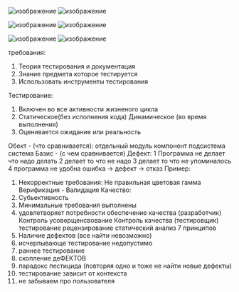![изображение](https://github.com/Hottabik/6semestr/assets/113089655/a26e862a-90a1-4636-9838-c4eb6def30e8)
![изображение](https://github.com/Hottabik/6semestr/assets/113089655/75614ebf-e93f-4211-8475-71e48ecb9ba6)

![изображение](https://github.com/Hottabik/6semestr/assets/113089655/0413852f-d128-45bf-89bd-40b60514b710)
![изображение](https://github.com/Hottabik/6semestr/assets/113089655/1d432d90-bb9f-4819-9932-7b41e7716e3d)

![изображение](https://github.com/Hottabik/6semestr/assets/113089655/a7635086-b1db-4094-83a3-663e7dab421e)
![изображение](https://github.com/Hottabik/6semestr/assets/113089655/4986e812-4da4-47a9-ac94-49a55e0b91f8)

требования:
1. Теория тестирования и документация
2. Знание предмета которое тестируется
3. Использовать инструменты тестирования

Тестирование:
1. Включен во все активности жизненого цикла
2. Статическое(без исполнения кода) Динамическое (во время выполнения)
3. Оценивается ожидание или реальность

Обект - (что сравнивается):
отдельный модуль
компонент
подсистема
система
Базис - (с чем сравнивается)
Дефект:
1 Программа не делает что надо делать
2 делает то что не надо
3 делает то что не упоминалось
4 программа не удобна
ошибка -> дефект -> отказ
Пример:
1. Некорректные требования:
Не правильная цветовая гамма
Верификация - Валидация
Качество:
1. Субьективность
2. Минимальные требования выполнены
3. удовлетворяет потребности
обеспечение качества (разработчик)
Контроль
усоверщенсвование
Контроль качества (тестировщик)
тестирование
рецензирование
статический анализ
7 принципов
1. Наличие дефектов (все найти невозможно)
2. исчерпывающе тестирование недопустимо
3. раннее тестирование
4. скопление деФЕКТОВ
5.  парадокс пестицида (повторяя одно и тоже не найти новые дефекты)
6.  тестирование зависит от контекста
7.  не забываем про пользователя
